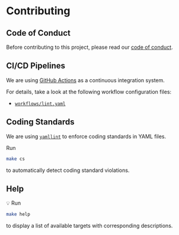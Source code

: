 # Contributing

## Code of Conduct

Before contributing to this project, please read our [code of conduct](.github/CODE_OF_CONDUCT.md).

## CI/CD Pipelines

We are using [GitHub Actions](https://github.com/features/actions) as a continuous integration system.

For details, take a look at the following workflow configuration files:

- [`workflows/lint.yaml`](.github/workflows/lint.yaml)

## Coding Standards

We are using [`yamllint`](https://github.com/adrienverge/yamllint) to enforce coding standards in YAML files.

Run

```sh
make cs
```

to automatically detect coding standard violations.

## Help

:bulb: Run

```sh
make help
```

to display a list of available targets with corresponding descriptions.

